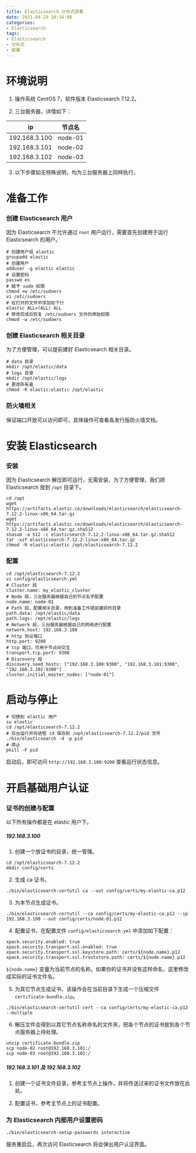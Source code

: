 ```yaml
---
title: Elasticsearch 分布式部署
date: 2021-04-29 10:34:08
categories:
- Elasticsearch
tags:
- Elasticsearch
- 分布式
- 部署
---
```


# 环境说明

1. 操作系统 CentOS 7，软件版本 Elasticsearch 7.12.2。

2. 三台服务器，详情如下：

| ip | 节点名 |
|:--:|:-----:|
| 192.168.3.100 | node-01 |
| 192.168.3.101 | node-02 |
| 192.168.3.102 | node-03 |

3. 以下步骤如无特殊说明，均为三台服务器上同样执行。

# 准备工作

### 创建 Elasticsearch 用户

因为 Elasticsearch 不允许通过 `root` 用户运行，需要首先创建用于运行 Elasticsearch 的用户。

```shell
# 创建用户组 elastic
groupadd elastic
# 创建用户
adduser -g elastic elastic
# 设置密码
passwd es
# 赋予 sudo 权限
chmod +w /etc/sudoers
vi /etc/sudoers
# 在打开的文件中添加如下行
elastic ALL=(ALL) ALL
# 修改完成后恢复 /etc/sudoers 文件的原始权限
chmod -w /etc/sudoers
```

### 创建 Elasticsearch 相关目录

为了方便管理，可以提前建好 Elasticsearch 相关目录。

```shell
# data 目录
mkdir /opt/elastic/data
# logs 目录
mkdir /opt/elastic/logs
# 更改所有者
chmod -R elastic:elastic /opt/elastic
```

### 防火墙相关

保证端口开放可以访问即可，具体操作可查看各发行版防火墙文档。

# 安装 Elasticsearch

### 安装

因为 Elasticsearch 解压即可运行，无需安装，为了方便管理，我们把 Elasticsearch 放到 `/opt` 目录下。

```shell
cd /opt
wget https://artifacts.elastic.co/downloads/elasticsearch/elasticsearch-7.12.2-linux-x86_64.tar.gz
wget https://artifacts.elastic.co/downloads/elasticsearch/elasticsearch-7.12.2-linux-x86_64.tar.gz.sha512
shasum -a 512 -c elasticsearch-7.12.2-linux-x86_64.tar.gz.sha512
tar -xzf elasticsearch-7.12.2-linux-x86_64.tar.gz
chmod -R elastic:elastic /opt/elasticsearch-7.12.2
```

### 配置

```shell
cd /opt/elasticsearch-7.12.2
vi config/elasticsearch.yml
# Cluster 段
cluster.name: my_elastic_cluster
# Node 段，三台服务器根据自己的节点名字配置
node.name: node-01
# Path 段，配置相关目录，用到准备工作提前建好的目录
path.data: /opt/elastic/data
path.logs: /opt/elastic/logs
# Network 段，三台服务器根据自己的网络进行配置
network.host: 192.168.3.100
# http 协议端口
http.port: 9200
# tcp 端口，可用于节点间交互
transport.tcp.port: 9300
# Discovery 段
discovery.seed_hosts: ["192.168.3.100:9300", "192.168.3.101:9300", "192.168.3.102:9300"]
cluster.initial_master_nodes: ["node-01"]
```

# 启动与停止

```shell
# 切换到 elastic 用户
su elastic
cd /opt/elasticsearch-7.12.2
# 后台运行并将进程 id 保存到 /opt/elasticsearch-7.12.2/pid 文件
./bin/elasticsearch -d -p pid
# 停止
pkill -F pid
```

启动后，即可访问 `http://192.168.3.100:9200` 查看运行状态信息。

# 开启基础用户认证

### 证书的创建与配置

以下所有操作都是在 elastic 用户下。

##### 192.168.3.100

1. 创建一个放证书的目录，统一管理。

```shell
cd /opt/elasticsearch-7.12.2
mkdir config/certs
```

2. 生成 ca 证书。

```shell
./bin/elasticsearch-certutil ca --out config/certs/my-elastic-ca.p12
```

3. 为本节点生成证书。

```shell
./bin/elasticsearch-certutil --ca config/certs/my-elastic-ca.p12 --ip 192.168.3.100 --out config/certs/node-01.p12
```

4. 配置证书，在配置文件 `config/elasticsearch.yml` 中添加如下配置：

```
xpack.security.enabled: true
xpack.security.transport.ssl.enabled: true
xpack.security.transport.ssl.keystore.path: certs/${node.name}.p12
xpack.security.transport.ssl.truststore.path: certs/${node.name}.p12
```

`${node.name}` 变量为当前节点的名称。如果你的证书并没有这样命名，这里修改成实际的证书文件名。

5. 为其它节点生成证书，该操作会在当前目录下生成一个压缩文件 `certificate-bundle.zip`。

```shell
./bin/elasticsearch-certutil cert --ca config/certs/my-elastic-ca.p12 --multiple
```

6. 解压文件会得到以其它节点名称命名的文件夹，把各个节点的证书放到各个节点服务器上待处理。

```shell
unzip certificate-bundle.zip
scp node-02 root@192.168.3.101:/
scp node-03 root@192.168.3.102:/
```

##### 192.168.3.101 及 192.168.3.102

1. 创建一个证书文件目录，参考主节点上操作，并将传送过来的证书文件放在此处。

2. 配置证书，参考主节点上的证书配置。

### 为 Elasticsearch 内部用户设置密码

```shell
./bin/elasticsearch-setup-passwords interactive
```

服务重启后，再次访问 Elasticsearch 将会弹出用户认证界面。
